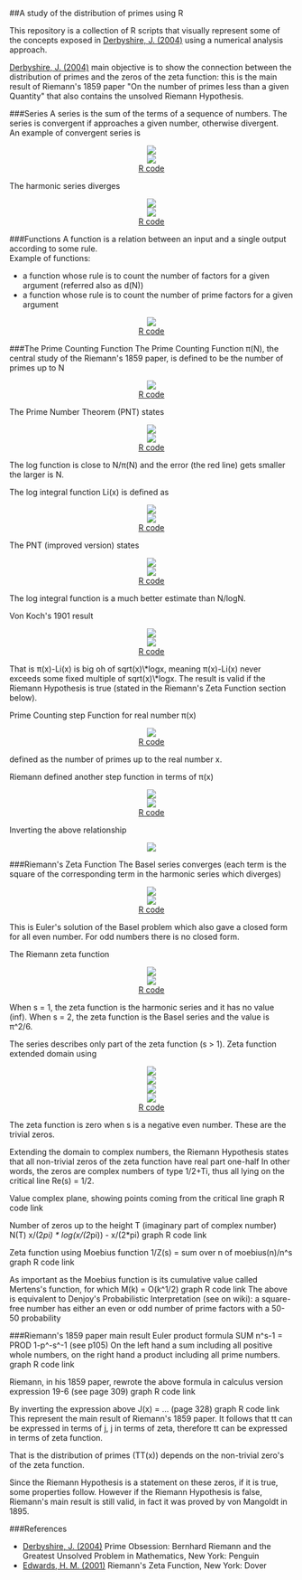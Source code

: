 ##A study of the distribution of primes using R

This repository is a collection of R scripts that visually represent some of the concepts exposed in [Derbyshire, J. (2004)] using a numerical analysis approach.

[Derbyshire, J. (2004)] main objective is to show the connection between the distribution of primes and the zeros of the zeta function: this is the main result of Riemann's 1859 paper "On the number of primes less than a given Quantity" that also contains the unsolved Riemann Hypothesis.

###Series
A series is the sum of the terms of a sequence of numbers. The series is convergent if approaches a given number, otherwise divergent.  
An example of convergent series is  
<p align="center">
<img src="readme/images/convergentseriesto2formula.png" />
<br/>
<img src="readme/images/convergentseriesto2.png" />
<br/>
<a href="R/ConvergentSeriesTo2.R">R code</a>
</p>
The harmonic series diverges  
<p align="center">
<img src="readme/images/harmonicseriesformula.png" />
<br/>
<img src="readme/images/harmonicseries.png" />
<br/>
<a href="R/HarmonicSeries.R">R code</a>
</p>

###Functions
A function is a relation between an input and a single output according to some rule.  
Example of functions:  
* a function whose rule is to count the number of factors for a given argument (referred also as d(N))  
* a function whose rule is to count the number of prime factors for a given argument  
<p align="center">
<img src="readme/images/factorcountingfunction.png" />
<br/>
<a href="R/FactorCountingFunction.R">R code</a>
</p>

###The Prime Counting Function
The Prime Counting Function π(N), the central study of the Riemann's 1859 paper, is defined to be the number of primes up to N  
<p align="center">
<img src="readme/images/primecountingfunction.png" />
<br/>
<a href="R/PrimeCountingFunction.R">R code</a>
</p>

The Prime Number Theorem (PNT) states
<p align="center">
<img src="readme/images/theprimenumbertheoremformula.png" />
<br/>
<img src="readme/images/theprimenumbertheorem.png" />
<br/>
<a href="R/ThePrimeNumberTheorem.R">R code</a>
</p>
The log function is close to N/π(N) and the error (the red line) gets smaller the larger is N.  

The log integral function Li(x) is defined as  
<p align="center">
<img src="readme/images/thelogintegralfunctionformula.png" />
<br/>
<img src="readme/images/thelogintegralfunction.png" />
<br/>
<a href="R/TheLogIntegralFunction.R">R code</a>
</p>

The PNT (improved version) states  
<p align="center">
<img src="readme/images/theprimenumbertheoremimprovedformula.png" />
<br/>
<img src="readme/images/theprimenumbertheoremimproved.png" />
<br/>
<a href="R/ThePrimeNumberTheoremImproved.R">R code</a>
</p>
The log integral function is a much better estimate than N/logN.  

Von Koch's 1901 result  
<p align="center">
<img src="readme/images/vonkochresultformula.png" />
<br/>
<img src="readme/images/vonkochresult.png" />
<br/>
<a href="R/VonKochResult.R">R code</a>
</p>
That is π(x)-Li(x) is big oh of sqrt(x)\*logx, meaning π(x)-Li(x) never exceeds some fixed multiple of sqrt(x)\*logx.  
The result is valid if the Riemann Hypothesis is true (stated in the Riemann's Zeta Function section below).  

Prime Counting step Function for real number π(x)  
<p align="center">
<img src="readme/images/primecountingfunctionreal.png" />
<br/>
<a href="R/PrimeCountingFunctionReal.R">R code</a>
</p>
defined as the number of primes up to the real number x.  

Riemann defined another step function in terms of π(x)  
<p align="center">
<img src="readme/images/jfunctionrealformula.png" />
<br/>
<img src="readme/images/jfunctionreal.png" />
<br/>
<a href="R/JFunctionReal.R">R code</a>
</p>

Inverting the above relationship  
<p align="center">
<img src="readme/images/pifunctionrealformula.png" />
</p>

###Riemann's Zeta Function
The Basel series converges (each term is the square of the corresponding term in the harmonic series which diverges)  
<p align="center">
<img src="readme/images/thebaselproblemformula.png" />
<br/>
<img src="readme/images/thebaselproblem.png" />
<br/>
<a href="R/TheBaselProblem.R">R code</a>
</p>
This is Euler's solution of the Basel problem which also gave a closed form for all even number. For odd numbers there is no closed form.  

The Riemann zeta function
<p align="center">
<img src="readme/images/riemannzetafunctionformula.png" />
<br/>
<img src="readme/images/riemannzetafunction.png" />
<br/>
<a href="R/RiemannZetaFunction.R">R code</a>
</p>
When s = 1, the zeta function is the harmonic series and it has no value (inf).
When s = 2, the zeta function is the Basel series and the value is π^2/6.

The series describes only part of the zeta function (s > 1).
Zeta function extended domain using
<p align="center">
<img src="readme/images/riemannzetafunctionfulldomainformula1.png" />
<br/>
<img src="readme/images/riemannzetafunctionfulldomainformula2.png" />
<br/>
<img src="readme/images/riemannzetafunctionfulldomainformula3.png" />
<br/>
<img src="readme/images/riemannzetafunctionfulldomain.png" />
<br/>
<a href="R/RiemannZetaFunctionFullDomain.R">R code</a>
</p>
The zeta function is zero when s is a negative even number. These are the trivial zeros.

Extending the domain to complex numbers, the Riemann Hypothesis states that
	all non-trivial zeros of the zeta function have real part one-half
In other words, the zeros are complex numbers of type 1/2+Ti, thus all lying on the critical line Re(s) = 1/2.

Value complex plane, showing points coming from the critical line
	graph
	R code link

Number of zeros up to the height T (imaginary part of complex number)
	N(T) x/(2*pi) * log(x/(2*pi)) - x/(2*pi)
	graph
	R code link

Zeta function using Moebius function
	1/Z(s) = sum over n of moebius(n)/n^s
	graph
	R code link

As important as the Moebius function is its cumulative value called Mertens's function, for which
	M(k) = O(k^1/2)
	graph
	R code link
The above is equivalent to Denjoy's Probabilistic Interpretation (see on wiki): 
	a square-free number has either an even or odd number of prime factors with a 50-50 probability

###Riemann's 1859 paper main result
Euler product formula
	SUM n^s-1 = PROD 1-p^-s^-1 (see p105)
On the left hand a sum including all positive whole numbers, on the right hand a product including all prime numbers.
	graph
	R code link

Riemann, in his 1859 paper,  rewrote the above formula in calculus version
	expression 19-6 (see page 309)
	graph
	R code link

By inverting the expression above
	J(x) = … (page 328)
	graph
	R code link
This represent the main result of Riemann's 1859 paper.
It follows that tt can be expressed in terms of j, j in terms of zeta, therefore tt can be expressed in terms of zeta function.

That is the distribution of primes (TT(x)) depends on the non-trivial zero's of the zeta function. 

Since the Riemann Hypothesis is a statement on these zeros, if it is true, some properties follow.
However if the Riemann Hypothesis is false, Riemann's main result is still valid, in fact it was proved by von Mangoldt in 1895.

###References
* [Derbyshire, J. (2004)] Prime Obsession: Bernhard Riemann and the Greatest Unsolved Problem in Mathematics, New York: Penguin
* [Edwards, H. M. (2001)] Riemann's Zeta Function, New York: Dover 

[Derbyshire, J. (2004)]:http://www.amazon.com/exec/obidos/ASIN/0452285259/ref=nosim/weisstein-20
[Edwards, H. M. (2001)]:http://www.amazon.com/exec/obidos/ASIN/0486417409/ref=nosim/weisstein-20

